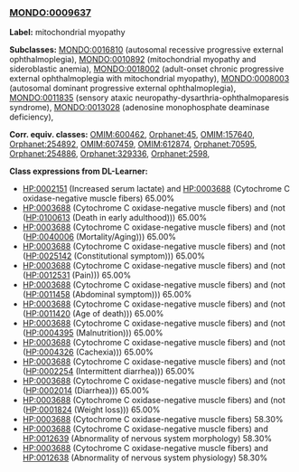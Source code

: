 
### [MONDO:0009637](http://purl.obolibrary.org/obo/MONDO_0009637)
**Label:** mitochondrial myopathy

**Subclasses:** [MONDO:0016810](http://purl.obolibrary.org/obo/MONDO_0016810) (autosomal recessive progressive external ophthalmoplegia), [MONDO:0010892](http://purl.obolibrary.org/obo/MONDO_0010892) (mitochondrial myopathy and sideroblastic anemia), [MONDO:0018002](http://purl.obolibrary.org/obo/MONDO_0018002) (adult-onset chronic progressive external ophthalmoplegia with mitochondrial myopathy), [MONDO:0008003](http://purl.obolibrary.org/obo/MONDO_0008003) (autosomal dominant progressive external ophthalmoplegia), [MONDO:0011835](http://purl.obolibrary.org/obo/MONDO_0011835) (sensory ataxic neuropathy-dysarthria-ophthalmoparesis syndrome), [MONDO:0013028](http://purl.obolibrary.org/obo/MONDO_0013028) (adenosine monophosphate deaminase deficiency), 

**Corr. equiv. classes:** [OMIM:600462](http://purl.obolibrary.org/obo/OMIM_600462), [Orphanet:45](http://www.orpha.net/ORDO/Orphanet_45), [OMIM:157640](http://purl.obolibrary.org/obo/OMIM_157640), [Orphanet:254892](http://www.orpha.net/ORDO/Orphanet_254892), [OMIM:607459](http://purl.obolibrary.org/obo/OMIM_607459), [OMIM:612874](http://purl.obolibrary.org/obo/OMIM_612874), [Orphanet:70595](http://www.orpha.net/ORDO/Orphanet_70595), [Orphanet:254886](http://www.orpha.net/ORDO/Orphanet_254886), [Orphanet:329336](http://www.orpha.net/ORDO/Orphanet_329336), [Orphanet:2598](http://www.orpha.net/ORDO/Orphanet_2598), 

**Class expressions from DL-Learner:**

- [HP:0002151](http://purl.obolibrary.org/obo/HP_0002151) (Increased serum lactate) and [HP:0003688](http://purl.obolibrary.org/obo/HP_0003688) (Cytochrome C oxidase-negative muscle fibers) 65.00%
- [HP:0003688](http://purl.obolibrary.org/obo/HP_0003688) (Cytochrome C oxidase-negative muscle fibers) and (not ([HP:0100613](http://purl.obolibrary.org/obo/HP_0100613) (Death in early adulthood))) 65.00%
- [HP:0003688](http://purl.obolibrary.org/obo/HP_0003688) (Cytochrome C oxidase-negative muscle fibers) and (not ([HP:0040006](http://purl.obolibrary.org/obo/HP_0040006) (Mortality/Aging))) 65.00%
- [HP:0003688](http://purl.obolibrary.org/obo/HP_0003688) (Cytochrome C oxidase-negative muscle fibers) and (not ([HP:0025142](http://purl.obolibrary.org/obo/HP_0025142) (Constitutional symptom))) 65.00%
- [HP:0003688](http://purl.obolibrary.org/obo/HP_0003688) (Cytochrome C oxidase-negative muscle fibers) and (not ([HP:0012531](http://purl.obolibrary.org/obo/HP_0012531) (Pain))) 65.00%
- [HP:0003688](http://purl.obolibrary.org/obo/HP_0003688) (Cytochrome C oxidase-negative muscle fibers) and (not ([HP:0011458](http://purl.obolibrary.org/obo/HP_0011458) (Abdominal symptom))) 65.00%
- [HP:0003688](http://purl.obolibrary.org/obo/HP_0003688) (Cytochrome C oxidase-negative muscle fibers) and (not ([HP:0011420](http://purl.obolibrary.org/obo/HP_0011420) (Age of death))) 65.00%
- [HP:0003688](http://purl.obolibrary.org/obo/HP_0003688) (Cytochrome C oxidase-negative muscle fibers) and (not ([HP:0004395](http://purl.obolibrary.org/obo/HP_0004395) (Malnutrition))) 65.00%
- [HP:0003688](http://purl.obolibrary.org/obo/HP_0003688) (Cytochrome C oxidase-negative muscle fibers) and (not ([HP:0004326](http://purl.obolibrary.org/obo/HP_0004326) (Cachexia))) 65.00%
- [HP:0003688](http://purl.obolibrary.org/obo/HP_0003688) (Cytochrome C oxidase-negative muscle fibers) and (not ([HP:0002254](http://purl.obolibrary.org/obo/HP_0002254) (Intermittent diarrhea))) 65.00%
- [HP:0003688](http://purl.obolibrary.org/obo/HP_0003688) (Cytochrome C oxidase-negative muscle fibers) and (not ([HP:0002014](http://purl.obolibrary.org/obo/HP_0002014) (Diarrhea))) 65.00%
- [HP:0003688](http://purl.obolibrary.org/obo/HP_0003688) (Cytochrome C oxidase-negative muscle fibers) and (not ([HP:0001824](http://purl.obolibrary.org/obo/HP_0001824) (Weight loss))) 65.00%
- [HP:0003688](http://purl.obolibrary.org/obo/HP_0003688) (Cytochrome C oxidase-negative muscle fibers) 58.30%
- [HP:0003688](http://purl.obolibrary.org/obo/HP_0003688) (Cytochrome C oxidase-negative muscle fibers) and [HP:0012639](http://purl.obolibrary.org/obo/HP_0012639) (Abnormality of nervous system morphology) 58.30%
- [HP:0003688](http://purl.obolibrary.org/obo/HP_0003688) (Cytochrome C oxidase-negative muscle fibers) and [HP:0012638](http://purl.obolibrary.org/obo/HP_0012638) (Abnormality of nervous system physiology) 58.30%


